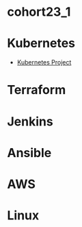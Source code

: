 # cohort23_1

# Kubernetes
- [Kubernetes Project](Thursday/230629/ClassNotes.md)

# Terraform

# Jenkins

# Ansible

# AWS

# Linux


